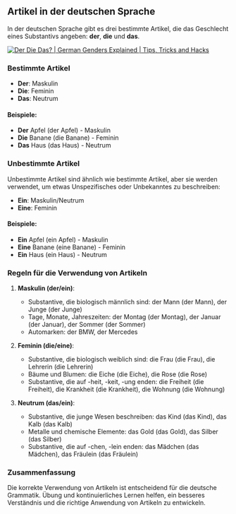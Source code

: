 ## Artikel in der deutschen Sprache

In der deutschen Sprache gibt es drei bestimmte Artikel, die das Geschlecht eines Substantivs angeben: **der**, **die** und **das**.

[![Der Die Das? | German Genders Explained | Tips, Tricks and Hacks](https://img.youtube.com/vi/IFsEX4ZY6bc/0.jpg)](https://www.youtube.com/watch?v=IFsEX4ZY6bc)

### Bestimmte Artikel

- **Der**: Maskulin
- **Die**: Feminin
- **Das**: Neutrum

#### Beispiele:

- **Der** Apfel (der Apfel) - Maskulin
- **Die** Banane (die Banane) - Feminin
- **Das** Haus (das Haus) - Neutrum

### Unbestimmte Artikel

Unbestimmte Artikel sind ähnlich wie bestimmte Artikel, aber sie werden verwendet, um etwas Unspezifisches oder Unbekanntes zu beschreiben:

- **Ein**: Maskulin/Neutrum
- **Eine**: Feminin

#### Beispiele:

- **Ein** Apfel (ein Apfel) - Maskulin
- **Eine** Banane (eine Banane) - Feminin
- **Ein** Haus (ein Haus) - Neutrum

### Regeln für die Verwendung von Artikeln

1. **Maskulin (der/ein)**:
    - Substantive, die biologisch männlich sind: der Mann (der Mann), der Junge (der Junge)
    - Tage, Monate, Jahreszeiten: der Montag (der Montag), der Januar (der Januar), der Sommer (der Sommer)
    - Automarken: der BMW, der Mercedes

2. **Feminin (die/eine)**:
    - Substantive, die biologisch weiblich sind: die Frau (die Frau), die Lehrerin (die Lehrerin)
    - Bäume und Blumen: die Eiche (die Eiche), die Rose (die Rose)
    - Substantive, die auf -heit, -keit, -ung enden: die Freiheit (die Freiheit), die Krankheit (die Krankheit), die Wohnung (die Wohnung)

3. **Neutrum (das/ein)**:
    - Substantive, die junge Wesen beschreiben: das Kind (das Kind), das Kalb (das Kalb)
    - Metalle und chemische Elemente: das Gold (das Gold), das Silber (das Silber)
    - Substantive, die auf -chen, -lein enden: das Mädchen (das Mädchen), das Fräulein (das Fräulein)

### Zusammenfassung

Die korrekte Verwendung von Artikeln ist entscheidend für die deutsche Grammatik. Übung und kontinuierliches Lernen helfen, ein besseres Verständnis und die richtige Anwendung von Artikeln zu entwickeln.
